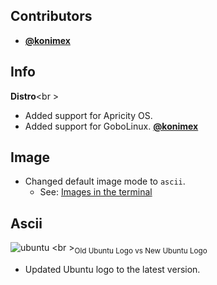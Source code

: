 ## Contributors

- **[@konimex](https://github.com/konimex)**


## Info

**Distro**<br \>

- Added support for Apricity OS.
- Added support for GoboLinux. **[@konimex](https://github.com/konimex)**


## Image

- Changed default image mode to `ascii`.
    - See: [Images in the terminal](https://github.com/dylanaraps/neofetch/wiki/Images-in-the-terminal#enabling-image-mode)


## Ascii

![ubuntu](https://u.teknik.io/zILeY.png) 
<br \><sub>Old Ubuntu Logo vs New Ubuntu Logo</sub>

- Updated Ubuntu logo to the latest version.
